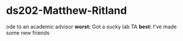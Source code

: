 # ds202-Matthew-Ritland
ode to an academic advisor
**worst:**
Got a sucky lab TA 
**best:**
I've made some new friends
